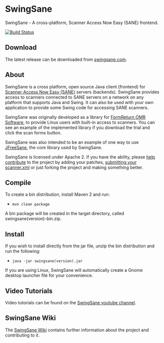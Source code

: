 # SwingSane 
SwingSane - A cross-platform, Scanner Access Now Easy (SANE) frontend.

[![Build Status](https://travis-ci.org/rquast/swingsane.svg?branch=master)](https://travis-ci.org/rquast/swingsane)

## Download

The latest release can be downloaded from [swingsane.com](http://swingsane.com/).

## About

SwingSane is a cross platform, open source Java client (frontend) for [Scanner Access Now Easy (SANE)](http://www.sane-project.org/) servers (backends). SwingSane provides access to scanners connected to SANE servers on a network on any platform that supports Java and Swing. It can also be used with your own application to provide some Swing code for accessing SANE scanners.

SwingSane was originally developed as a library for [FormReturn OMR Software](https://www.formreturn.com), to provide Linux users with built-in access to scanners. You can see an example of the implemented library if you download the trial and click the scan forms button.

SwingSane was also intended to be an example of one way to use [JFreeSane](https://github.com/sjamesr/jfreesane), the core library used by SwingSane.

SwingSane is licensed under Apache 2. If you have the ability, please [help contribute](../../wiki/Contributing) to the project by adding your patches, [submitting your scanner.xml](../../wiki/scanner.xml) or just forking the project and making something better.

## Compile
To create a bin distribution, install Maven 2 and run:

* `mvn clean package`

A bin package will be created in the target directory, called swingsane(version)-bin.zip.

## Install
If you wish to install directly from the jar file, unzip the bin distribution and run the following:

* `java -jar swingsane(version).jar`

If you are using Linux, SwingSane will automatically create a Gnome desktop launcher file for your convenience.

## Video Tutorials
Video tutorials can be found on the [SwingSane youtube channel](https://www.youtube.com/channel/UC-WXALbc1ZnhpsUlvOgSqdg).

## SwingSane Wiki
The [SwingSane Wiki](../../wiki/Home) contains further information about the project and contributing to it.
